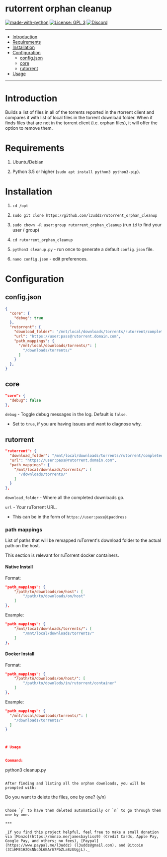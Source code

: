 # rutorrent orphan cleanup

[![made-with-python](https://img.shields.io/badge/Made%20with-Python-blue.svg)](https://www.python.org/)
[![License: GPL 3](https://img.shields.io/badge/License-GPL%203-blue.svg)](https://github.com/l3uddz/rutorrent_orphan_cleanup/blob/master/LICENSE.md)
[![Discord](https://img.shields.io/discord/381077432285003776.svg?colorB=177DC1&label=Discord)](https://discord.io/cloudbox)

---

<!-- TOC depthFrom:1 depthTo:2 withLinks:1 updateOnSave:1 orderedList:0 -->

- [Introduction](#introduction)
- [Requirements](#requirements)
- [Installation](#installation)
- [Configuration](#configuration)
	- [config.json](#sample-configjson)
	- [core](#core)
	- [rutorrent](#rutorrent)
- [Usage](#usage)


<!-- /TOC -->

---



# Introduction

 Builds a list of files in all of the torrents reported in the rtorrent client and compares it with list of local files in the torrent download folder. When it finds files that are not in the torrent client (i.e. orphan files), it will offer the option to remove them.


# Requirements

1. Ubuntu/Debian

2. Python 3.5 or higher (`sudo apt install python3 python3-pip`).


# Installation

1. `cd /opt`

1. `sudo git clone https://github.com/l3uddz/rutorrent_orphan_cleanup`

1. `sudo chown -R user:group rutorrent_orphan_cleanup` (run `id` to find your user / group)

1. `cd rutorrent_orphan_cleanup`

1. `python3 cleanup.py` - run once to generate a default `config.json` file.

1. `nano config.json` - edit preferences.


# Configuration


## config.json

```json
{
  "core": {
    "debug": true
  },
  "rutorrent": {
    "download_folder": "/mnt/local/downloads/torrents/rutorrent/completed",
    "url": "https://user:pass@rutorrent.domain.com",
    "path_mappings": {
      "/mnt/local/downloads/torrents/": [
        "/downloads/torrents/"
      ]
    }
  },
}
```


## core

```json
"core": {
  "debug": false
},
```

`debug` - Toggle debug messages in the log. Default is `false`.

  - Set to `true`, if you are having issues and want to diagnose why.


## rutorrent


```json
"rutorrent": {
  "download_folder": "/mnt/local/downloads/torrents/rutorrent/completed",
  "url": "https://user:pass@rutorrent.domain.com",
  "path_mappings": {
    "/mnt/local/downloads/torrents/": [
      "/downloads/torrents/"
    ]
  }
},
```

`download_folder` - Where all the completed downloads go.

`url` - Your ruTorrent URL.

  - This can be in the form of `https://user:pass@ipaddress`


### path mappings

List of paths that will be remapped ruTorrent's download folder to the actual path on the host.

This section is relevant for ruTorrent docker containers.

#### Native Install

Format:
```json
"path_mappings": {
    "/path/to/downloads/on/host": [
        "/path/to/downloads/on/host"
    ]
},
```

Example:

```json
"path_mappings": {
    "/mnt/local/downloads/torrents/": [
        "/mnt/local/downloads/torrents/"
    ]
},
```

#### Docker Install

Format:

```json
"path_mappings": {
    "/path/to/downloads/on/host/": [
        "/path/to/downlods/in/rutorrent/container"
    ]
},
```

Example:

```json
"path_mappings": {
  "/mnt/local/downloads/torrents/": [
    "/downloads/torrents/"
  ]
}



# Usage


Command:
```
python3 cleanup.py
```

After finding and listing all the orphan downloads, you will be prompted with:

```
Do you want to delete the files, one by one? (y/n)
```

Chose `y` to have them deleted automatically or `n` to go through them one by one.

***

_If you find this project helpful, feel free to make a small donation via [Monzo](https://monzo.me/jamesbayliss9) (Credit Cards, Apple Pay, Google Pay, and others; no fees), [Paypal](https://www.paypal.me/l3uddz) (l3uddz@gmail.com), and Bitcoin (3CiHME1HZQsNNcDL6BArG7PbZLa8zUUgjL)._
